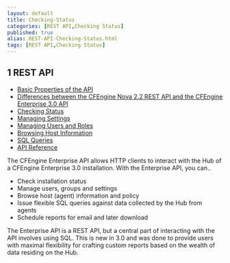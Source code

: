 ```yaml
---
layout: default
title: Checking-Status
categories: [REST API,Checking Status]
published: true
alias: REST-API-Checking-Status.html
tags: [REST API,Checking Status]
---
```


1 REST API
----------

-   [Basic Properties of the
    API](/manuals/Enterprise-3-0-API#Basic-Properties-of-the-API)
-   [Differences between the CFEngine Nova 2.2 REST API and the CFEngine
    Enterprise 3.0
    API](/manuals/Enterprise-3-0-API#Differences-between-the-CFEngine-Nova-2_002e2-REST-API-and-the-CFEngine-Enterprise-3_002e0-API)
-   [Checking Status](/manuals/Enterprise-3-0-API#Checking-Status)
-   [Managing Settings](/manuals/Enterprise-3-0-API#Managing-Settings)
-   [Managing Users and
    Roles](/manuals/Enterprise-3-0-API#Managing-Users-and-Roles)
-   [Browsing Host
    Information](/manuals/Enterprise-3-0-API#Browsing-Host-Information)
-   [SQL Queries](/manuals/Enterprise-3-0-API#SQL-Queries)
-   [API Reference](/manuals/Enterprise-3-0-API#API-Reference)

The CFEngine Enterprise API allows HTTP clients to interact with the Hub
of a CFEngine Enterprise 3.0 installation. With the Enterprise API, you
can..

-   Check installation status
-   Manage users, groups and settings
-   Browse host (agent) information and policy
-   Issue flexible SQL queries against data collected by the Hub from
    agents
-   Schedule reports for email and later download

The Enterprise API is a REST API, but a central part of interacting with
the API involves using SQL. This is new in 3.0 and was done to provide
users with maximal flexibility for crafting custom reports based on the
wealth of data residing on the Hub.

